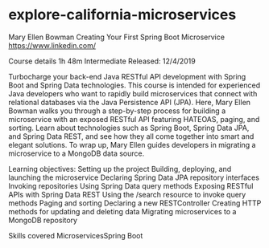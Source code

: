 # explore-california-microservices


Mary Ellen Bowman
Creating Your First Spring Boot Microservice
https://www.linkedin.com/

Course details
1h 48m
Intermediate
Released: 12/4/2019

Turbocharge your back-end Java RESTful API development with Spring Boot and Spring Data technologies. This course is intended for experienced Java developers who want to rapidly build microservices that connect with relational databases via the Java Persistence API (JPA). Here, Mary Ellen Bowman walks you through a step-by-step process for building a microservice with an exposed RESTful API featuring HATEOAS, paging, and sorting. Learn about technologies such as Spring Boot, Spring Data JPA, and Spring Data REST, and see how they all come together into smart and elegant solutions. To wrap up, Mary Ellen guides developers in migrating a microservice to a MongoDB data source.

Learning objectives:
Setting up the project
Building, deploying, and launching the microservice
Declaring Spring Data JPA repository interfaces
Invoking repositories
Using Spring Data query methods
Exposing RESTful APIs with Spring Data REST
Using the /search resource to invoke query methods
Paging and sorting
Declaring a new RESTController
Creating HTTP methods for updating and deleting data
Migrating microservices to a MongoDB repository

Skills covered
MicroservicesSpring Boot
